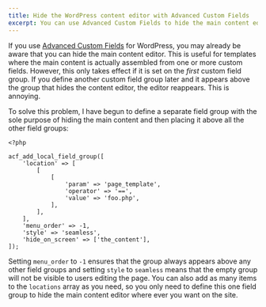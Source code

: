 ```yaml
---
title: Hide the WordPress content editor with Advanced Custom Fields
excerpt: You can use Advanced Custom Fields to hide the main content editor in WordPress. However, this becomes unreliable when you have multiple custom field groups. Here is a more reliable method using a single, dedicated field group to hide the editor.
---
```


If you use [Advanced Custom Fields](https://www.advancedcustomfields.com/) for WordPress, you may already be aware that you can hide the main content editor. This is useful for templates where the main content is actually assembled from one or more custom fields. However, this only takes effect if it is set on the _first_ custom field group. If you define another custom field group later and it appears above the group that hides the content editor, the editor reappears. This is annoying.

To solve this problem, I have begun to define a separate field group with the sole purpose of hiding the main content and then placing it above all the other field groups:

~~~
<?php

acf_add_local_field_group([
    'location' => [
        [
            [
                'param' => 'page_template',
                'operator' => '==',
                'value' => 'foo.php',
            ],
        ],
    ],
    'menu_order' => -1,
    'style' => 'seamless',
    'hide_on_screen' => ['the_content'],
]);
~~~

Setting `menu_order` to `-1` ensures that the group always appears above any other field groups and setting `style` to `seamless` means that the empty group will not be visible to users editing the page. You can also add as many items to the `locations` array as you need, so you only need to define this one field group to hide the main content editor where ever you want on the site.
